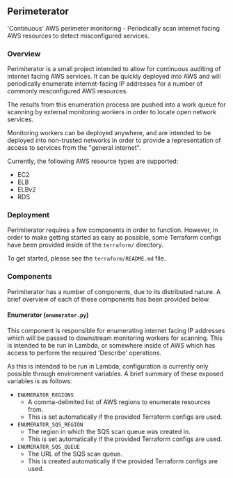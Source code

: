 ## Perimeterator

'Continuous' AWS perimeter monitoring - Periodically scan internet facing AWS
resources to detect misconfigured services.

### Overview

Perimiterator is a small project intended to allow for continuous auditing
of internet facing AWS services. It can be quickly deployed into AWS and will
periodically enumerate internet-facing IP addresses for a number of commonly
misconfigured AWS resources.

The results from this enumeration process are pushed into a work queue for
scanning by external monitoring workers in order to locate open network
services.

Monitoring workers can be deployed anywhere, and are intended to be deployed
into non-trusted networks in order to provide a representation of access to
services from the "general internet".

Currently, the following AWS resource types are supported:

* EC2
* ELB
* ELBv2
* RDS

### Deployment

Perimiterator requires a few components in order to function. However, in
order to make getting started as easy as possible, some Terraform configs
have been provided inside of the `terraform/` directory.

To get started, please see the `terraform/README.md` file.

### Components

Perimiterator has a number of components, due to its distributed nature. A
brief overview of each of these components has been provided below.

#### Enumerator (`enumerator.py`)

This component is responsible for enumerating internet facing IP addresses
which will be passed to downstream monitoring workers for scanning. This
is intended to be run in Lambda, or somewhere inside of AWS which has access
to perform the required 'Describe' operations.

As this is intended to be run in Lambda, configuration is currently only
possible through environment variables. A brief summary of these exposed
variables is as follows:

* `ENUMERATOR_REGIONS`
  * A comma-delimited list of AWS regions to enumerate resources from.
  * This is set automatically if the provided Terraform configs are used.
* `ENUMERATOR_SQS_REGION`
  * The region in which the SQS scan queue was created in.
  * This is set automatically if the provided Terraform configs are used.
* `ENUMERATOR_SQS_QUEUE`
  * The URL of the SQS scan queue.
  * This is created automatically if the provided Terraform configs are used.
